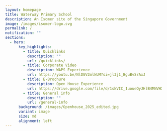 ```yaml
---
layout: homepage
title: Waterway Primary School
description: An Isomer site of the Singapore Government
image: /images/isomer-logo.svg
permalink: /
notification: ""
sections:
  - hero:
      key_highlights:
        - title: Quicklinks
          description: ""
          url: /quicklinks/
        - title: Corporate Video
          description: WAPS Experience
          url: https://youtu.be/NlDGV2mlkUM?si=jl3j1_BguBvSrAxJ
        - title: E-Brochure
          description: Open House Experience
          url: https://drive.google.com/file/d/1skVIC_1uoueOyJHlB4MNVHXv5rBEY-gV/view?usp=drive_link
        - title: General info
          description: ""
          url: /general-info
      background: /images/Openhouse_2025_edited.jpg
      variant: image
      size: md
      alignment: left
---
```

